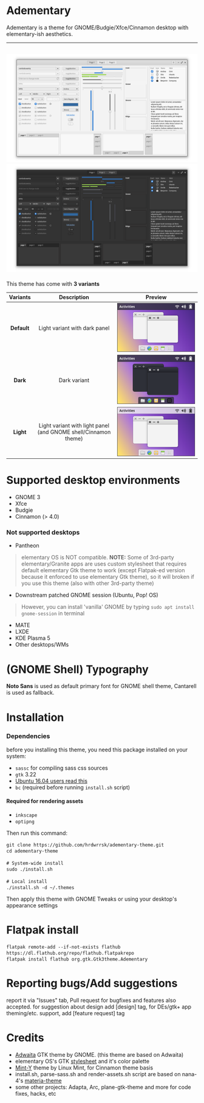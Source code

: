 Adementary
======
Adementary is a theme for GNOME/Budgie/Xfce/Cinnamon desktop with elementary-ish aesthetics.

-------------------
![Screenshot](/data/Screenshot.png)
![Screenshot](/data/Screenshot-dark.png)
-------------------
This theme has come with **3 variants**

**Variants** | **Description** | **Preview**
:-: | :-: | :-:
**Default** | Light variant with dark panel | ![Default](/data/variant-default.svg)
**Dark** | Dark variant | ![Dark](/data/variant-dark.svg)
**Light** | Light variant with light panel (and GNOME shell/Cinnamon theme) | ![Light](/data/variant-light.svg)

# Supported desktop environments
- GNOME 3
- Xfce
- Budgie
- Cinnamon (> 4.0)

### Not supported desktops
- Pantheon
> elementary OS is NOT compatible.
**NOTE:** Some of 3rd-party elementary/Granite apps are uses custom stylesheet that requires default elementary Gtk theme to work (except Flatpak-ed version because it enforced to use elementary Gtk theme), so it will broken if you use this theme (also with other 3rd-party theme)

- Downstream patched GNOME session (Ubuntu, Pop! OS)
> However, you can install 'vanilla' GNOME by typing `sudo apt install gnome-session` in terminal

- MATE
- LXDE
- KDE Plasma 5
- Other desktops/WMs

# (GNOME Shell) Typography
**Noto Sans** is used as default primary font for GNOME shell theme, Cantarell is used as fallback.

# Installation
### Dependencies
before you installing this theme, you need this package installed on your system:
- `sassc` for compiling sass css sources
- `gtk` 3.22
- [Ubuntu 16.04 users read this](https://github.com/hrdwrrsk/tetra-gtk-theme/wiki/Ubuntu-16.04-users-read-this)
- `bc` (required before running `install.sh` script)

#### Required for rendering assets
- `inkscape`
- `optipng`

Then run this command:

```
git clone https://github.com/hrdwrrsk/adementary-theme.git
cd adementary-theme

# System-wide install
sudo ./install.sh

# Local install
./install.sh -d ~/.themes
```

Then apply this theme with GNOME Tweaks or using your desktop's appearance settings

# Flatpak install
```
flatpak remote-add --if-not-exists flathub https://dl.flathub.org/repo/flathub.flatpakrepo
flatpak install flathub org.gtk.Gtk3theme.Adementary
```
# Reporting bugs/Add suggestions
report it via "Issues" tab, Pull request for bugfixes and features also accepted.
for suggestion about design add [design] tag, for DEs/gtk+ app theming/etc. support, add [feature request] tag

# Credits
- [Adwaita](https://gitlab.gnome.org/GNOME/gtk) GTK theme by GNOME. (this theme are based on Adwaita)
- elementary OS's GTK [stylesheet](https://github.com/elementary/stylesheet) and it's color palette
- [Mint-Y](https://github.com/linuxmint/mint-themes) theme by Linux Mint, for Cinnamon theme basis
- install.sh, parse-sass.sh and render-assets.sh script are based on nana-4's [materia-theme](https://github.com/nana-4/materia-theme)
- some other projects: Adapta, Arc, plane-gtk-theme and more for code fixes, hacks, etc
